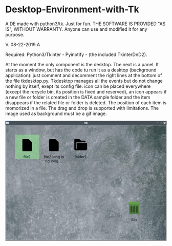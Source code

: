 # Desktop-Environment-with-Tk
A DE made with python3/tk. Just for fun.
THE SOFTWARE IS PROVIDED "AS IS", WITHOUT WARRANTY. Anyone can use and modified it for any purpose.

V. 08-22-2019 A

Required: Python3/Tkinter - Pyinotify - (the included TkinterDnD2).

At the moment the only component is the desktop. The next is a panel. It starts as a window, but has the code tu run it as a desktop (background application): just comment and decomment the right lines at the bottom of the file tkdesktop.py. Tkdesktop manages all the events but do not change nothing by itself, exept its config file: icon can be placed everywhere (except the recycle bin, its position is fixed and reserved), an icon appears if a new file or folder is created in the DATA sample folder and the item disappears if the related file or folder is deleted. The position of each item is momorized in a file. The drag and drop is supported with limitations. The image used as background must be a gif image.

![My image](https://github.com/frank038/Desktop-Environment-with-Tk/blob/master/img1.jpg)
